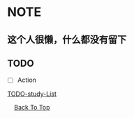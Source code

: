 # NOTE

## 这个人很懒，什么都没有留下



## TODO

- [ ] Action

[TODO-study-List](./问题解决/TODO-study.md)





<p>
  &nbsp;&nbsp;&nbsp;
  <a href="#repository-container-header" target="_blank">
    Back To Top
  </a>
</p>
